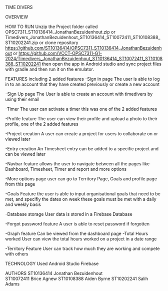 TIME DIVERS

OVERVIEW

HOW TO RUN 
Unzip the Project folder called OPSC7311_ST10136414_JonathanBezuidenhout.zip or Timedivers_JonathanBezuidenhout_ST10136414_ST10072411_ST10108388_ST10202241.zip 
or clone repository https://github.com/ST10136414/OPSC7311_ST10136414_JonathanBezuidenhout or https://github.com/VCCT-OPSC7311-G1-2024/Timedivers_JonathanBezuidenhout_ST10136414_ST10072411_ST10108388_ST10202241
then open the app in Android studio and sync project files with gradle and then run it on the emulator.

FEATURES including 2 added features 
-Sign in page 
  The user is able to log in to an account that they have created previously or create a new account 
  
-Sign Up page 
  The User is able to create an account with timedivers by using their email
  
-Timer 
  The user can activate a timer this was one of the 2 added features
  
-Profile feature
  The user can view their profile and upload a photo to their profile, one of the 2 added features
  
-Project creation
  A user can create a project for users to collaborate on or viewed later 
  
-Entry creation 
  An Timesheet entry can be added to a specific project and can be viewed later  
  
-Navbar feature 
  allows the user to navigate between all the pages like Dashboard, Timesheet, Timer and report and more options
  
-More options page
  user can go to Territory Page, Goals and profile page from this page 
  
-Goals Feature 
  the user is able to input organisational goals that need to be met, and specifiy the dates on week these goals must be met with a daily and weekly basis
  
-Database storage 
  User data is stored in a Firebase Database 
  
-Forgot password feature 
  A user is able to reset password if forgotten 
  
-Graph feature 
  Can be viewed from the dashboard page 
-Total Hours worked
  User can view the total hours worked on a project in a date range 
  
-Territory Feature 
  User can track how much they are working and compete with others
  


TECHNOLOGY Used
Android Studio
Firebase


AUTHORS 
ST10136414 Jonathan Bezuidenhout  
ST10072411 Brice Agnew
ST10108388 Aiden Byrne
ST10202241 Salih Adams

